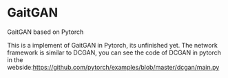 # GaitGAN
GaitGAN based on Pytorch

This is a implement of GaitGAN in Pytorch, its unfinished yet.
The network framework is similar to DCGAN, you can see the code of DCGAN in pytorch in the webside:https://github.com/pytorch/examples/blob/master/dcgan/main.py
